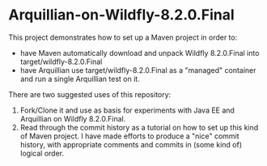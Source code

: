 # Arquillian-on-Wildfly-8.2.0.Final
This project demonstrates how to set up a Maven project in order to:
- have Maven automatically download and unpack Wildfly 8.2.0.Final into target/wildfly-8.2.0.Final
- have Arquillian use target/wildfly-8.2.0.Final as a "managed" container and run a single Arquillian test on it.

There are two suggested uses of this repository:
 1. Fork/Clone it and use as basis for experiments with Java EE and Arquillian on Wildfly 8.2.0.Final.
 2. Read through the commit history as a tutorial on how to set up this kind of Maven project. 
I have made efforts to produce a "nice" commit history, with appropriate comments and commits in (some kind of)
logical order.

